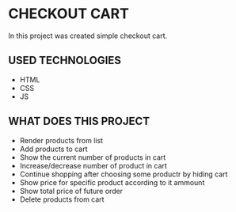 # CHECKOUT CART
In this project was created simple checkout cart. 
## USED TECHNOLOGIES
+ HTML
+ CSS
+ JS
  
## WHAT DOES THIS PROJECT
+ Render products from list
+ Add products to cart
+ Show the current number of products in cart
+ Increase/decrease number of product in cart
+ Continue shopping after choosing some productr by hiding cart
+ Show price for specific product according to it ammount
+ Show total price of future order
+ Delete products from cart

